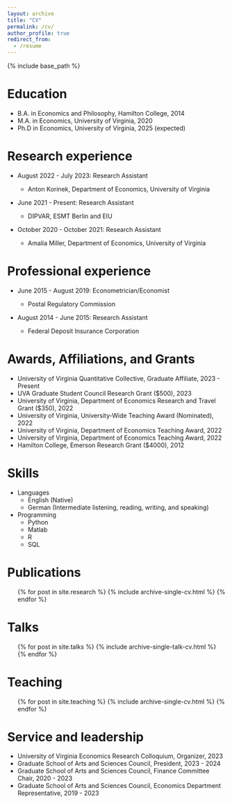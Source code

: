 ```yaml
---
layout: archive
title: "CV"
permalink: /cv/
author_profile: true
redirect_from:
  - /resume
---
```


{% include base_path %}

Education
======

* B.A. in Economics and Philosophy, Hamilton College, 2014
* M.A. in Economics, University of Virginia, 2020
* Ph.D in Economics, University of Virginia, 2025 (expected)

Research experience
======

* August 2022 - July 2023: Research Assistant
  * Anton Korinek, Department of Economics, University of Virginia

* June 2021 - Present: Research Assistant
  * DIPVAR, ESMT Berlin and EIU

* October 2020 - October 2021: Research Assistant
  * Amalia Miller, Department of Economics, University of Virginia


Professional experience
======

* June 2015 - August 2019: Econometrician/Economist
  * Postal Regulatory Commission

* August 2014 - June 2015: Research Assistant
  * Federal Deposit Insurance Corporation


Awards, Affiliations, and Grants
======
* University of Virginia Quantitative Collective, Graduate Affiliate, 2023 - Present
* UVA Graduate Student Council Research Grant ($500), 2023
* University of Virginia, Department of Economics Research and Travel Grant ($350), 2022
* University of Virginia, University-Wide Teaching Award (Nominated), 2022
* University of Virginia, Department of Economics Teaching Award, 2022
* University of Virginia, Department of Economics Teaching Award, 2022
* Hamilton College, Emerson Research Grant ($4000), 2012
  
Skills
======
* Languages
  * English (Native)
  * German (Intermediate listening, reading, writing, and speaking)
* Programming
  * Python
  * Matlab
  * R
  * SQL

Publications
======
  <ul>{% for post in site.research %}
    {% include archive-single-cv.html %}
  {% endfor %}</ul>
  
Talks
======
  <ul>{% for post in site.talks %}
    {% include archive-single-talk-cv.html %}
  {% endfor %}</ul>
  
Teaching
======
  <ul>{% for post in site.teaching %}
    {% include archive-single-cv.html %}
  {% endfor %}</ul>
  
Service and leadership
======

* University of Virginia Economics Research Colloquium, Organizer, 2023
* Graduate School of Arts and Sciences Council, President, 2023 - 2024
* Graduate School of Arts and Sciences Council, Finance Committee Chair, 2020 - 2023
* Graduate School of Arts and Sciences Council, Economics Department Representative, 2019 - 2023
